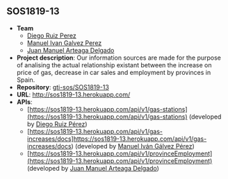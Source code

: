 ##  SOS1819-13

- **Team**
  - [Diego Ruiz Perez](https://github.com/dieruiper)
  - [Manuel Ivan Galvez Perez](https://github.com/mangalper1)
  - [Juan Manuel Arteaga Delgado](https://github.com/juanma71)
- **Project description**:  Our information sources are made for the purpose of analising the actual relationship existant between the increase on price of gas,  decrease in car sales and employment by provinces in Spain.
- **Repository**: [gti-sos/SOS1819-13](https://github.com/gti-sos/SOS1819-13)
- **URL**: http://sos1819-13.herokuapp.com/
-  **APIs**:
    - [https://sos1819-13.herokuapp.com/api/v1/gas-stations](https://sos1819-13.herokuapp.com/api/v1/gas-stations) (developed by [Diego Ruiz Pérez](https://github.com/dieruiper))
    - [https://sos1819-13.herokuapp.com/api/v1/gas-increases/docs]https://sos1819-13.herokuapp.com/api/v1/gas-increases/docs) (developed by [Manuel Iván Gálvez Pérez](https://github.com/mangalper1))
    - [https://sos1819-13.herokuapp.com/api/v1/provinceEmployment](https://sos1819-13.herokuapp.com/api/v1/provinceEmployment) (developed by [Juan Manuel Arteaga Delgado](https://github.com/juanma71))
